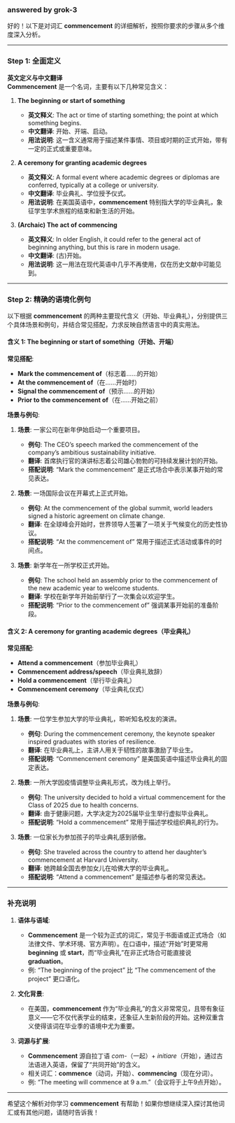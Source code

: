 ### answered by grok-3
好的！以下是对词汇 **commencement** 的详细解析，按照你要求的步骤从多个维度深入分析。

---

### Step 1: 全面定义

**英文定义与中文翻译**  
**Commencement** 是一个名词，主要有以下几种常见含义：

1. **The beginning or start of something**  
   - **英文释义**: The act or time of starting something; the point at which something begins.  
   - **中文翻译**: 开始、开端、启动。  
   - **用法说明**: 这一含义通常用于描述某件事情、项目或时期的正式开始，带有一定的正式或重要意味。

2. **A ceremony for granting academic degrees**  
   - **英文释义**: A formal event where academic degrees or diplomas are conferred, typically at a college or university.  
   - **中文翻译**: 毕业典礼、学位授予仪式。  
   - **用法说明**: 在美国英语中，**commencement** 特别指大学的毕业典礼，象征学生学术旅程的结束和新生活的开始。

3. **(Archaic) The act of commencing**  
   - **英文释义**: In older English, it could refer to the general act of beginning anything, but this is rare in modern usage.  
   - **中文翻译**: (古)开始。  
   - **用法说明**: 这一用法在现代英语中几乎不再使用，仅在历史文献中可能见到。

---

### Step 2: 精确的语境化例句

以下根据 **commencement** 的两种主要现代含义（开始、毕业典礼），分别提供三个具体场景和例句，并结合常见搭配，力求反映自然语言中的真实用法。

#### 含义 1: The beginning or start of something（开始、开端）

**常见搭配**:  
- **Mark the commencement of**（标志着……的开始）  
- **At the commencement of**（在……开始时）  
- **Signal the commencement of**（预示……的开始）  
- **Prior to the commencement of**（在……开始之前）  

**场景与例句**:

1. **场景**: 一家公司在新年伊始启动一个重要项目。  
   - **例句**: The CEO’s speech marked the commencement of the company’s ambitious sustainability initiative.  
   - **翻译**: 首席执行官的演讲标志着公司雄心勃勃的可持续发展计划的开始。  
   - **搭配说明**: “Mark the commencement” 是正式场合中表示某事开始的常见表达。

2. **场景**: 一场国际会议在开幕式上正式开始。  
   - **例句**: At the commencement of the global summit, world leaders signed a historic agreement on climate change.  
   - **翻译**: 在全球峰会开始时，世界领导人签署了一项关于气候变化的历史性协议。  
   - **搭配说明**: “At the commencement of” 常用于描述正式活动或事件的时间点。

3. **场景**: 新学年在一所学校正式开始。  
   - **例句**: The school held an assembly prior to the commencement of the new academic year to welcome students.  
   - **翻译**: 学校在新学年开始前举行了一次集会以欢迎学生。  
   - **搭配说明**: “Prior to the commencement of” 强调某事开始前的准备阶段。

#### 含义 2: A ceremony for granting academic degrees（毕业典礼）

**常见搭配**:  
- **Attend a commencement**（参加毕业典礼）  
- **Commencement address/speech**（毕业典礼致辞）  
- **Hold a commencement**（举行毕业典礼）  
- **Commencement ceremony**（毕业典礼仪式）  

**场景与例句**:

1. **场景**: 一位学生参加大学的毕业典礼，聆听知名校友的演讲。  
   - **例句**: During the commencement ceremony, the keynote speaker inspired graduates with stories of resilience.  
   - **翻译**: 在毕业典礼上，主讲人用关于韧性的故事激励了毕业生。  
   - **搭配说明**: “Commencement ceremony” 是美国英语中描述毕业典礼的固定表达。

2. **场景**: 一所大学因疫情调整毕业典礼形式，改为线上举行。  
   - **例句**: The university decided to hold a virtual commencement for the Class of 2025 due to health concerns.  
   - **翻译**: 由于健康问题，大学决定为2025届毕业生举行虚拟毕业典礼。  
   - **搭配说明**: “Hold a commencement” 常用于描述学校组织典礼的行为。

3. **场景**: 一位家长为参加孩子的毕业典礼感到骄傲。  
   - **例句**: She traveled across the country to attend her daughter’s commencement at Harvard University.  
   - **翻译**: 她跨越全国去参加女儿在哈佛大学的毕业典礼。  
   - **搭配说明**: “Attend a commencement” 是描述参与者的常见表达。

---

### 补充说明

1. **语体与语域**:  
   - **Commencement** 是一个较为正式的词汇，常见于书面语或正式场合（如法律文件、学术环境、官方声明）。在口语中，描述“开始”时更常用 **beginning** 或 **start**，而“毕业典礼”在非正式场合可能直接说 **graduation**。  
   - 例: “The beginning of the project” 比 “The commencement of the project” 更口语化。

2. **文化背景**:  
   - 在美国，**commencement** 作为“毕业典礼”的含义非常常见，且带有象征意义——它不仅代表学业的结束，还象征人生新阶段的开始。这种双重含义使得该词在毕业季的语境中尤为重要。

3. **词源与扩展**:  
   - **Commencement** 源自拉丁语 *com-*（一起）+ *initiare*（开始），通过古法语进入英语，保留了“共同开始”的含义。  
   - 相关词汇：**commence**（动词，开始）、**commencing**（现在分词）。  
   - 例: “The meeting will commence at 9 a.m.”（会议将于上午9点开始）。

---

希望这个解析对你学习 **commencement** 有帮助！如果你想继续深入探讨其他词汇或有其他问题，请随时告诉我！